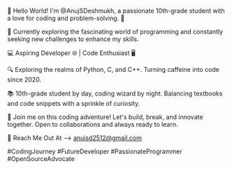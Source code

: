 👋 Hello World! I'm @AnujSDeshmukh, a passionate 10th-grade student with a love for coding and problem-solving. 🚀

🧠 Currently exploring the fascinating world of programming and constantly seeking new challenges to enhance my skills.

💻 Aspiring Developer 🌐 | Code Enthusiast 🖥️ 

🔍 Exploring the realms of Python, C, and C++. Turning caffeine into code since 2020.

📚 10th-grade student by day, coding wizard by night. Balancing textbooks and code snippets with a sprinkle of curiosity.

🚀 Join me on this coding adventure! Let's build, break, and innovate together. Open to collaborations and always ready to learn.

🔗 Reach Me Out At --> anujsd2512@gmail.com

#CodingJourney #FutureDeveloper #PassionateProgrammer #OpenSourceAdvocate
